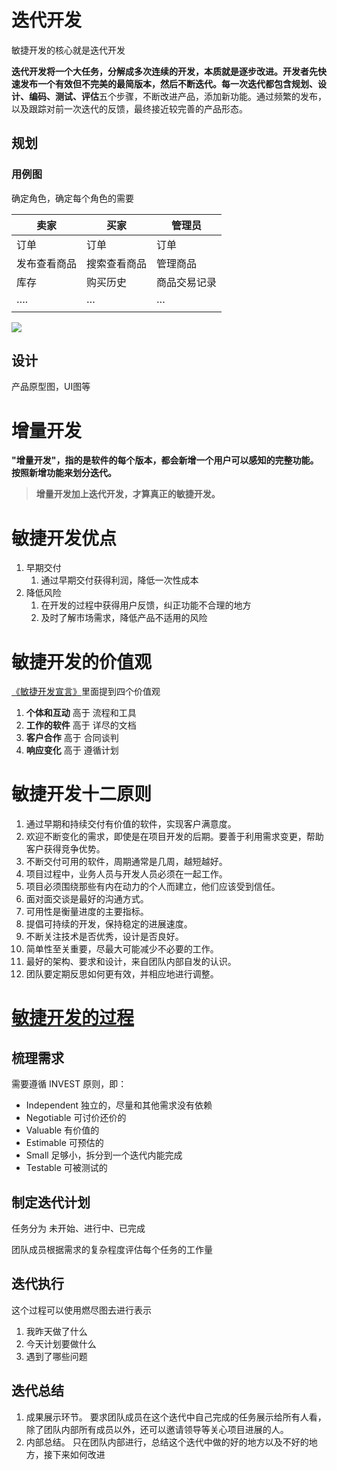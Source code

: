 # 迭代开发

敏捷开发的核心就是迭代开发

**迭代开发将一个大任务，分解成多次连续的开发，本质就是逐步改进。**开发者先快速发布一个有效但不完美的最简版本，然后不断迭代。每一次迭代都包含**规划、设计、编码、测试、评估**五个步骤，不断改进产品，添加新功能。通过频繁的发布，以及跟踪对前一次迭代的反馈，最终接近较完善的产品形态。

## 规划

### 用例图

确定角色，确定每个角色的需要

| 卖家     | 买家     | 管理员    |
| ------ | ------ | ------ |
| 订单     | 订单     | 订单     |
| 发布查看商品 | 搜索查看商品 | 管理商品   |
| 库存     | 购买历史   | 商品交易记录 |
| ….   | …    | …    |
|        |        |        |

![](用例图.jpg)

## 设计

产品原型图，UI图等

# 增量开发

**"增量开发"，指的是软件的每个版本，都会新增一个用户可以感知的完整功能。按照新增功能来划分迭代。**

> **增量开发加上迭代开发，才算真正的敏捷开发。**

# 敏捷开发优点

1. 早期交付
    1. 通过早期交付获得利润，降低一次性成本
2. 降低风险
    1. 在开发的过程中获得用户反馈，纠正功能不合理的地方
    2. 及时了解市场需求，降低产品不适用的风险

# 敏捷开发的价值观

[《敏捷开发宣言》](https://agilemanifesto.org/iso/zhchs/manifesto.html)里面提到四个价值观

1. **个体和互动** 高于 流程和工具
2. **工作的软件** 高于 详尽的文档
3. **客户合作** 高于 合同谈判
4. **响应变化** 高于 遵循计划

# 敏捷开发十二原则

1. 通过早期和持续交付有价值的软件，实现客户满意度。
2. 欢迎不断变化的需求，即使是在项目开发的后期。要善于利用需求变更，帮助客户获得竞争优势。
3. 不断交付可用的软件，周期通常是几周，越短越好。
4. 项目过程中，业务人员与开发人员必须在一起工作。
5. 项目必须围绕那些有内在动力的个人而建立，他们应该受到信任。
6. 面对面交谈是最好的沟通方式。
7. 可用性是衡量进度的主要指标。
8. 提倡可持续的开发，保持稳定的进展速度。
9. 不断关注技术是否优秀，设计是否良好。
10. 简单性至关重要，尽最大可能减少不必要的工作。
11. 最好的架构、要求和设计，来自团队内部自发的认识。
12. 团队要定期反思如何更有效，并相应地进行调整。

# [敏捷开发的过程](https://www.jianshu.com/p/9308a4cffaf7)

## 梳理需求

需要遵循 INVEST 原则，即：

- Independent 独立的，尽量和其他需求没有依赖
- Negotiable 可讨价还价的
- Valuable 有价值的
- Estimable 可预估的
- Small 足够小，拆分到一个迭代内能完成
- Testable 可被测试的

## 制定迭代计划

任务分为 未开始、进行中、已完成

团队成员根据需求的复杂程度评估每个任务的工作量

## 迭代执行

这个过程可以使用燃尽图去进行表示

1. 我昨天做了什么
2. 今天计划要做什么
3. 遇到了哪些问题

## 迭代总结

1. 成果展示环节。 要求团队成员在这个迭代中自己完成的任务展示给所有人看，除了团队内部所有成员以外，还可以邀请领导等关心项目进展的人。
2. 内部总结。 只在团队内部进行，总结这个迭代中做的好的地方以及不好的地方，接下来如何改进
